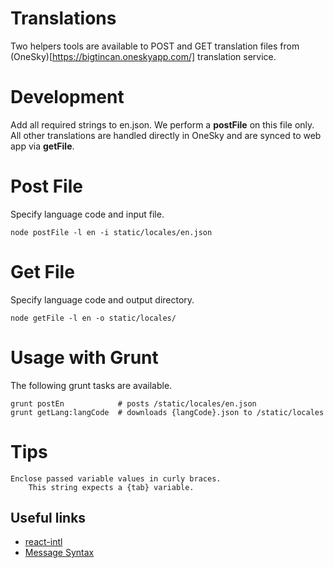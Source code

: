 
# Translations
Two helpers tools are available to POST and GET translation files from (OneSky)[https://bigtincan.oneskyapp.com/] translation service.

# Development
Add all required strings to en.json. We perform a **postFile** on this file only. All other translations are handled directly in OneSky and are synced to web app via **getFile**.

# Post File
Specify language code and input file.
```
node postFile -l en -i static/locales/en.json
```

# Get File
Specify language code and output directory.
```
node getFile -l en -o static/locales/
```

# Usage with Grunt
The following grunt tasks are available.
```
grunt postEn            # posts /static/locales/en.json
grunt getLang:langCode  # downloads {langCode}.json to /static/locales
```

# Tips
    Enclose passed variable values in curly braces.
        This string expects a {tab} variable.

## Useful links
* [react-intl](https://github.com/yahoo/react-intl)
* [Message Syntax](http://formatjs.io/guides/message-syntax/)
